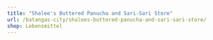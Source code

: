 ```yaml
---
title: "Shalee's Buttered Panucha and Sari-Sari Store"
url: /batangas-city/shalees-buttered-panucha-and-sari-sari-store/
shop: Lebensmittel
---
```

